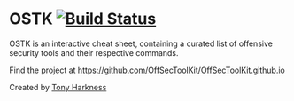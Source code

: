 # OSTK [![Build Status][]][travis]

[Build Status]: https://travis-ci.org/ostk/thetonyharkness.gihub.io.svg?branch=main
[travis]: https://travis-ci.org/ostk/thetonyharkness.github.io

OSTK is an interactive cheat sheet, containing a curated list of offensive security tools and their respective commands.

Find the project at https://github.com/OffSecToolKit/OffSecToolKit.github.io

Created by [Tony Harkness](https://www.linkedin.com/in/tonyharkness)
